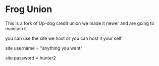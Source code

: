 # Frog Union
This is a fork of Up-dog credit union
we made it newer and are going to maintain it

you can use the site we host or you can host it your self

site username = "anything you want"

site password = hunter2
